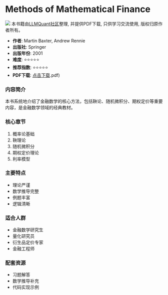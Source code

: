 # Methods of Mathematical Finance

![](https://fastly.jsdelivr.net/gh/bucketio/img3@main/2024/09/04/1725464231869-e0b2f727-2a0f-4270-bf6c-31ddc350426a.gif)
本书籍由[LLMQuant社区](https://llmquant.com/)整理, 并提供PDF下载, 只供学习交流使用, 版权归原作者所有。


- **作者**: Martin Baxter, Andrew Rennie
- **出版社**: Springer
- **出版年份**: 2001
- **难度**: ⭐⭐⭐⭐⭐
- **推荐指数**: ⭐⭐⭐⭐⭐
- **PDF下载**: [点击下载](https://quant-wiki.com/pdf/Methods%20of%20Mathematical%20Finance-Springer%20%282001.pdf).pdf)

### 内容简介

本书系统地介绍了金融数学的核心方法，包括鞅论、随机微积分、期权定价等重要内容，是金融数学领域的经典教材。

### 核心章节

1. 概率论基础
2. 鞅理论
3. 随机微积分
4. 期权定价理论
5. 利率模型

### 主要特点

- 理论严谨
- 数学推导完整
- 例题丰富
- 逻辑清晰

### 适合人群

- 金融数学研究生
- 量化研究员
- 衍生品定价专家
- 金融工程师

### 配套资源

- 习题解答
- 数学推导补充
- 代码实现示例